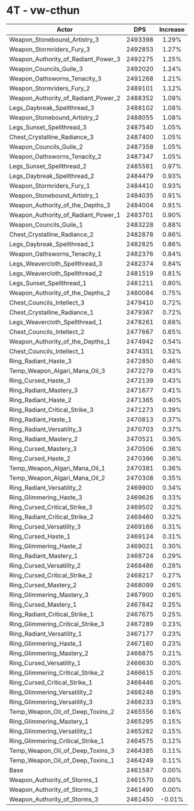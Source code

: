 # 4T - vw-cthun
| Actor | DPS | Increase |
|---|:---:|:---:|
|Weapon_Stonebound_Artistry_3|2493398|1.29%|
|Weapon_Stormriders_Fury_3|2492853|1.27%|
|Weapon_Authority_of_Radiant_Power_3|2492275|1.25%|
|Weapon_Councils_Guile_3|2492020|1.24%|
|Weapon_Oathsworns_Tenacity_3|2491268|1.21%|
|Weapon_Stormriders_Fury_2|2489101|1.12%|
|Weapon_Authority_of_Radiant_Power_2|2488352|1.09%|
|Legs_Daybreak_Spellthread_3|2488102|1.08%|
|Weapon_Stonebound_Artistry_2|2488055|1.08%|
|Legs_Sunset_Spellthread_3|2487540|1.05%|
|Chest_Crystalline_Radiance_3|2487400|1.05%|
|Weapon_Councils_Guile_2|2487358|1.05%|
|Weapon_Oathsworns_Tenacity_2|2487347|1.05%|
|Legs_Sunset_Spellthread_2|2485561|0.97%|
|Legs_Daybreak_Spellthread_2|2484479|0.93%|
|Weapon_Stormriders_Fury_1|2484410|0.93%|
|Weapon_Stonebound_Artistry_1|2484035|0.91%|
|Weapon_Authority_of_the_Depths_3|2484004|0.91%|
|Weapon_Authority_of_Radiant_Power_1|2483701|0.90%|
|Weapon_Councils_Guile_1|2483228|0.88%|
|Chest_Crystalline_Radiance_2|2482878|0.86%|
|Legs_Daybreak_Spellthread_1|2482825|0.86%|
|Weapon_Oathsworns_Tenacity_1|2482376|0.84%|
|Legs_Weavercloth_Spellthread_3|2482374|0.84%|
|Legs_Weavercloth_Spellthread_2|2481519|0.81%|
|Legs_Sunset_Spellthread_1|2481211|0.80%|
|Weapon_Authority_of_the_Depths_2|2480084|0.75%|
|Chest_Councils_Intellect_3|2479410|0.72%|
|Chest_Crystalline_Radiance_1|2479367|0.72%|
|Legs_Weavercloth_Spellthread_1|2478261|0.68%|
|Chest_Councils_Intellect_2|2477667|0.65%|
|Weapon_Authority_of_the_Depths_1|2474942|0.54%|
|Chest_Councils_Intellect_1|2474351|0.52%|
|Ring_Radiant_Haste_3|2472850|0.46%|
|Temp_Weapon_Algari_Mana_Oil_3|2472279|0.43%|
|Ring_Cursed_Haste_3|2472139|0.43%|
|Ring_Radiant_Mastery_3|2471677|0.41%|
|Ring_Radiant_Haste_2|2471365|0.40%|
|Ring_Radiant_Critical_Strike_3|2471273|0.39%|
|Ring_Radiant_Haste_1|2470813|0.37%|
|Ring_Radiant_Versatility_3|2470703|0.37%|
|Ring_Radiant_Mastery_2|2470521|0.36%|
|Ring_Cursed_Mastery_3|2470506|0.36%|
|Ring_Cursed_Haste_2|2470396|0.36%|
|Temp_Weapon_Algari_Mana_Oil_1|2470381|0.36%|
|Temp_Weapon_Algari_Mana_Oil_2|2470308|0.35%|
|Ring_Radiant_Versatility_2|2469900|0.34%|
|Ring_Glimmering_Haste_3|2469626|0.33%|
|Ring_Cursed_Critical_Strike_3|2469502|0.32%|
|Ring_Radiant_Critical_Strike_2|2469460|0.32%|
|Ring_Cursed_Versatility_3|2469166|0.31%|
|Ring_Cursed_Haste_1|2469124|0.31%|
|Ring_Glimmering_Haste_2|2469021|0.30%|
|Ring_Radiant_Mastery_1|2468724|0.29%|
|Ring_Cursed_Versatility_2|2468486|0.28%|
|Ring_Cursed_Critical_Strike_2|2468217|0.27%|
|Ring_Cursed_Mastery_2|2468099|0.26%|
|Ring_Glimmering_Mastery_3|2467900|0.26%|
|Ring_Cursed_Mastery_1|2467842|0.25%|
|Ring_Radiant_Critical_Strike_1|2467675|0.25%|
|Ring_Glimmering_Critical_Strike_3|2467289|0.23%|
|Ring_Radiant_Versatility_1|2467177|0.23%|
|Ring_Glimmering_Haste_1|2467160|0.23%|
|Ring_Glimmering_Mastery_2|2466875|0.21%|
|Ring_Cursed_Versatility_1|2466630|0.20%|
|Ring_Glimmering_Critical_Strike_2|2466615|0.20%|
|Ring_Cursed_Critical_Strike_1|2466446|0.20%|
|Ring_Glimmering_Versatility_2|2466248|0.19%|
|Ring_Glimmering_Versatility_3|2466233|0.19%|
|Temp_Weapon_Oil_of_Deep_Toxins_2|2465556|0.16%|
|Ring_Glimmering_Mastery_1|2465295|0.15%|
|Ring_Glimmering_Versatility_1|2465262|0.15%|
|Ring_Glimmering_Critical_Strike_1|2464575|0.12%|
|Temp_Weapon_Oil_of_Deep_Toxins_3|2464385|0.11%|
|Temp_Weapon_Oil_of_Deep_Toxins_1|2464249|0.11%|
|Base|2461587|0.00%|
|Weapon_Authority_of_Storms_1|2461570|0.00%|
|Weapon_Authority_of_Storms_2|2461490|0.00%|
|Weapon_Authority_of_Storms_3|2461450|-0.01%|
